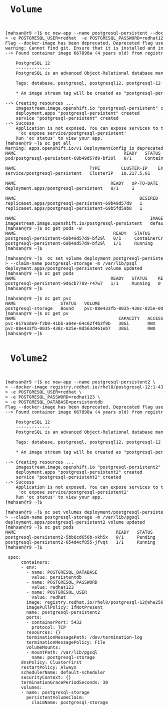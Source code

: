 <pre>

<h1> Volume </h1> 

[mahsan@r9 ~]$ oc new-app --name postgresql-persistent --docker-image registry.redhat.io/rhel8/postgresql-12:1-43 \
> -e POSTGRESQL_USER=redhat  -e POSTGRESQL_PASSWORD=redhat123 -e POSTGRESQL_DATABASE=persistentdb
Flag --docker-image has been deprecated, Deprecated flag use --image
warning: Cannot find git. Ensure that it is installed and in your path. Git is required to work with git repositories.
--> Found container image 667898a (4 years old) from registry.redhat.io for "registry.redhat.io/rhel8/postgresql-12:1-43"

    PostgreSQL 12
    -------------
    PostgreSQL is an advanced Object-Relational database management system (DBMS). The image contains the client and server programs that you'll need to create, run, maintain and access a PostgreSQL DBMS server.

    Tags: database, postgresql, postgresql12, postgresql-12

    * An image stream tag will be created as "postgresql-persistent:1-43" that will track this image

--> Creating resources ...
    imagestream.image.openshift.io "postgresql-persistent" created
    deployment.apps "postgresql-persistent" created
    service "postgresql-persistent" created
--> Success
    Application is not exposed. You can expose services to the outside world by executing one or more of the commands below:
     'oc expose service/postgresql-persistent'
    Run 'oc status' to view your app.
[mahsan@r9 ~]$ oc get all
Warning: apps.openshift.io/v1 DeploymentConfig is deprecated in v4.14+, unavailable in v4.10000+
NAME                                         READY   STATUS              RESTARTS   AGE
pod/postgresql-persistent-69b49d57d9-bf29l   0/1     ContainerCreating   0          9s

NAME                            TYPE        CLUSTER-IP    EXTERNAL-IP   PORT(S)    AGE
service/postgresql-persistent   ClusterIP   10.217.5.61   <none>        5432/TCP   11s

NAME                                    READY   UP-TO-DATE   AVAILABLE   AGE
deployment.apps/postgresql-persistent   0/1     1            0           11s

NAME                                               DESIRED   CURRENT   READY   AGE
replicaset.apps/postgresql-persistent-69b49d57d9   1         1         0       9s
replicaset.apps/postgresql-persistent-69b5fd59b8   1         0         0       11s

NAME                                                   IMAGE REPOSITORY                                                                       TAGS   UPDATED
imagestream.image.openshift.io/postgresql-persistent   default-route-openshift-image-registry.apps-crc.testing/volume/postgresql-persistent   1-43   9 seconds ago
[mahsan@r9 ~]$ oc get pods -w
NAME                                     READY   STATUS              RESTARTS   AGE
postgresql-persistent-69b49d57d9-bf29l   0/1     ContainerCreating   0          17s
postgresql-persistent-69b49d57d9-bf29l   1/1     Running             0          34s
[mahsan@r9 ~]$

[mahsan@r9 ~]$  oc set volume deployment postgresql-persistent --add --name postgresql-storage -t pvc --claim-size 10G --claim-class crc-csi-hostpath-provisioner --claim-mode rwo \
> --claim-name postgresql-storage -m /var/lib/psql
deployment.apps/postgresql-persistent volume updated
[mahsan@r9 ~]$ oc get pods
NAME                                    READY   STATUS    RESTARTS   AGE
postgresql-persistent-9d6cb7789-r47w7   1/1     Running   0          3m27s
[mahsan@r9 ~]$

[mahsan@r9 ~]$ oc get pvc
NAME                 STATUS   VOLUME                                     CAPACITY   ACCESS MODES   STORAGECLASS                   VOLUMEATTRIBUTESCLASS   AGE
postgresql-storage   Bound    pvc-88e433fb-0035-430c-825e-0d563d461eb7   30Gi       RWO            crc-csi-hostpath-provisioner   <unset>                 4m54s
[mahsan@r9 ~]$ oc get pv
NAME                                       CAPACITY   ACCESS MODES   RECLAIM POLICY   STATUS   CLAIM                                                 STORAGECLASS                   VOLUMEATTRIBUTESCLASS   REASON   AGE
pvc-017a3de9-f3b0-41bb-a84e-64c62f4b3f9b   30Gi       RWX            Retain           Bound    openshift-image-registry/crc-image-registry-storage   crc-csi-hostpath-provisioner   <unset>                          91d
pvc-88e433fb-0035-430c-825e-0d563d461eb7   30Gi       RWO            Retain           Bound    volume/postgresql-storage                             crc-csi-hostpath-provisioner   <unset>                          4m44s
[mahsan@r9 ~]$

<h1> Volume2 </h1>

[mahsan@r9 ~]$ oc new-app --name postgresql-persistent2 \
> --docker-image registry.redhat.io/rhel8/postgresql-12:1-43 \
> -e POSTGRESQL_USER=redhat \
> -e POSTGRESQL_PASSWORD=redhat123 \
> -e POSTGRESQL_DATABASE=persistentdb
Flag --docker-image has been deprecated, Deprecated flag use --image
--> Found container image 667898a (4 years old) from registry.redhat.io for "registry.redhat.io/rhel8/postgresql-12:1-43"

    PostgreSQL 12
    -------------
    PostgreSQL is an advanced Object-Relational database management system (DBMS). The image contains the client and server programs that you'll need to create, run, maintain and access a PostgreSQL DBMS server.

    Tags: database, postgresql, postgresql12, postgresql-12

    * An image stream tag will be created as "postgresql-persistent2:1-43" that will track this image

--> Creating resources ...
    imagestream.image.openshift.io "postgresql-persistent2" created
    deployment.apps "postgresql-persistent2" created
    service "postgresql-persistent2" created
--> Success
    Application is not exposed. You can expose services to the outside world by executing one or more of the commands below:
     'oc expose service/postgresql-persistent2'
    Run 'oc status' to view your app.
[mahsan@r9 ~]$

[mahsan@r9 ~]$ oc set volumes deployment/postgresql-persistent2 --add --name postgresql-storage -t pvc \
> --claim-name postgresql-storage -m /var/lib/pgsql
deployment.apps/postgresql-persistent2 volume updated
[mahsan@r9 ~]$ oc get pods
NAME                                      READY   STATUS    RESTARTS   AGE
postgresql-persistent2-5bb8cd656b-xkh5x   0/1     Pending   0          11s
postgresql-persistent2-654d4cf855-jfvqt   1/1     Running   0          14m
[mahsan@r9 ~]$

 spec:
      containers:
      - env:
        - name: POSTGRESQL_DATABASE
          value: persistentdb
        - name: POSTGRESQL_PASSWORD
          value: redhat123
        - name: POSTGRESQL_USER
          value: redhat
        image: registry.redhat.io/rhel8/postgresql-12@sha256:aba696824c21625735a9b0140116df087401705156bc0e7efbf35b4e76127e6a
        imagePullPolicy: IfNotPresent
        name: postgresql-persistent2
        ports:
        - containerPort: 5432
          protocol: TCP
        resources: {}
        terminationMessagePath: /dev/termination-log
        terminationMessagePolicy: File
        volumeMounts:
        - mountPath: /var/lib/pgsql
          name: postgresql-storage
      dnsPolicy: ClusterFirst
      restartPolicy: Always
      schedulerName: default-scheduler
      securityContext: {}
      terminationGracePeriodSeconds: 30
      volumes:
      - name: postgresql-storage
        persistentVolumeClaim:
          claimName: postgresql-storage
		  
		  



</pre>
